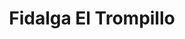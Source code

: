 ---
title: "Fidalga El Trompillo"
url: /santa-cruz-de-la-sierra/fidalga-el-trompillo/
shop: Supermarkt
---